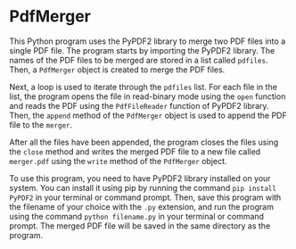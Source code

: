 # PdfMerger
This Python program uses the PyPDF2 library to merge two PDF files into a single PDF file. The program starts by importing the PyPDF2 library. The names of the PDF files to be merged are stored in a list called `pdfiles`. Then, a `PdfMerger` object is created to merge the PDF files.

Next, a loop is used to iterate through the `pdfiles` list. For each file in the list, the program opens the file in read-binary mode using the `open` function and reads the PDF using the `PdfFileReader` function of PyPDF2 library. Then, the `append` method of the `PdfMerger` object is used to append the PDF file to the `merger`.

After all the files have been appended, the program closes the files using the `close` method and writes the merged PDF file to a new file called `merger.pdf` using the `write` method of the `PdfMerger` object.

To use this program, you need to have PyPDF2 library installed on your system. You can install it using pip by running the command `pip install PyPDF2` in your terminal or command prompt. Then, save this program with the filename of your choice with the `.py` extension, and run the program using the command `python filename.py` in your terminal or command prompt. The merged PDF file will be saved in the same directory as the program.

